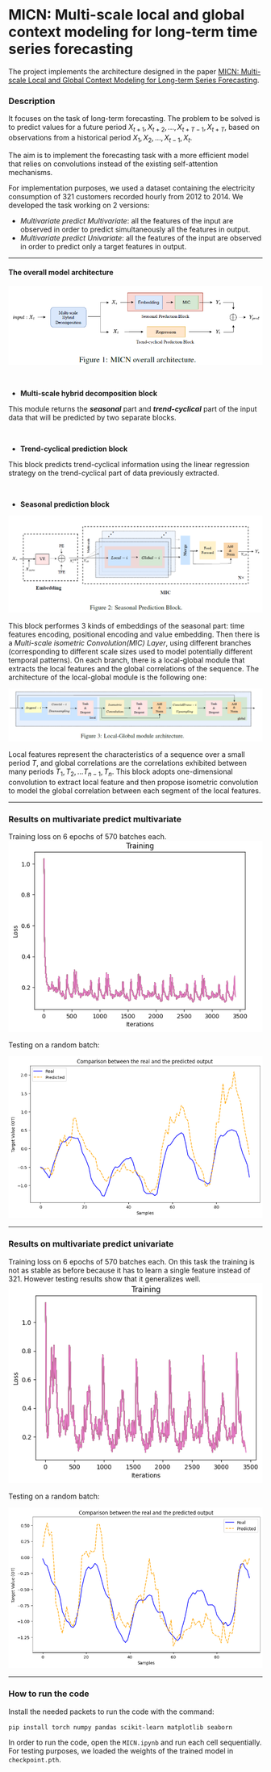# MICN: Multi-scale local and global context modeling for long-term time series forecasting

The project implements the architecture designed in the paper [MICN: Multi-scale Local and Global Context Modeling for Long-term Series Forecasting](https://openreview.net/pdf?id=zt53IDUR1U).

### Description

It focuses on the task of long-term forecasting. The problem to be solved is to predict values for a future period $X_{t+1},X_{t+2},...,X_{t+T−1},X_{t+T}$, based on observations from a historical period $X_1,X_2,...,X_{t−1},X_t$.

The aim is to implement the forecasting task with a more efficient model that relies on convolutions instead of the existing self-attention mechanisms.

For implementation purposes, we used a dataset containing the electricity consumption of 321 customers recorded hourly from 2012 to 2014. We developed the task working on 2 versions:
- $Multivariate\ predict\ Multivariate$: all the features of the input are observed in order to predict simultaneously all the features in output.
- $Multivariate\ predict\ Univariate:$ all the features of the input are observed in order to predict only a target features in output.

---
#### The overall model architecture
![](/plots/overall.png)

<br>

- $\textbf{Multi-scale hybrid decomposition block}$

This module returns the ***seasonal*** part and ***trend-cyclical*** part of the input data that will be predicted by two separate blocks.

<br>

- $\textbf{Trend-cyclical prediction block}$

This block predicts trend-cyclical information using the linear regression strategy on the trend-cyclical part of data previously extracted.

<br>

- $\textbf{Seasonal prediction block}$

![](./plots/seasonal.png)

This block performes 3 kinds of embeddings of the seasonal part: time features encoding, positional encoding and value embedding. 
Then there is a $\textit{Multi-scale isometric Convolution(MIC) Layer}$, using different branches (corresponding to different scale sizes used to model potentially different temporal patterns). On each branch, there is a local-global module that  extracts the local features and the global correlations of the sequence. The architecture of the local-global module is the following one:

![](/plots/local-global.png)

Local features represent the characteristics of a sequence over a small period $T$, and global correlations are the correlations exhibited between many periods $T_1, T_2,...T_{n−1},T_n$.
This block adopts one-dimensional convolution to extract local feature and then propose isometric convolution to model the global correlation between each segment of the local features.

---
### Results on multivariate predict multivariate
Training loss on 6 epochs of 570 batches each.
![](/plots/training.png)

Testing on a random batch:

![](/plots/testing.png)

---
### Results on multivariate predict univariate

Training loss on 6 epochs of 570 batches each. On this task the training is not as stable as before because it has to learn a single feature instead of 321. However testing results show that it generalizes well. 
![](/plots/training2.png)

Testing on a random batch:

![](/plots/testing2.png)

---
### How to run the code
Install the needed packets to run the code with the command:
```
pip install torch numpy pandas scikit-learn matplotlib seaborn
```
In order to run the code, open the ```MICN.ipynb``` and run each cell sequentially. For testing purposes, we loaded the weights of the trained model in ```checkpoint.pth```.